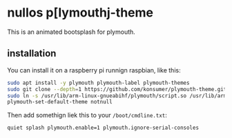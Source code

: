 # nullos p[lymouthj-theme

This is an animated bootsplash for plymouth.

## installation

You can install it on  a raspberry pi runnign raspbian, like this:

```sh
sudo apt install -y plymouth plymouth-label plymouth-themes
sudo git clone --depth=1 https://github.com/konsumer/plymouth-theme.git /usr/share/plymouth/themes/notnull
sudo ln -s /usr/lib/arm-linux-gnueabihf/plymouth/script.so /usr/lib/arm-linux-gnueabihf/plymouth/notnull.so
plymouth-set-default-theme notnull
```

Then add somethign liek this to your `/boot/cmdline.txt`:

```
quiet splash plymouth.enable=1 plymouth.ignore-serial-consoles
```